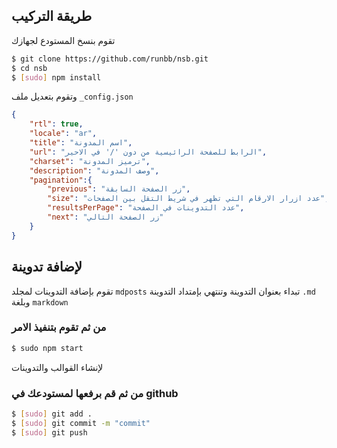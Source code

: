 ## طريقة التركيب
تقوم بنسخ المستودع لجهازك
```sh
$ git clone https://github.com/runbb/nsb.git
$ cd nsb
$ [sudo] npm install
```
وتقوم بتعديل ملف `_config.json`
```json
{
    "rtl": true,
    "locale": "ar",
    "title": "اسم المدونة",
    "url": "الرابط للصفحة الرائيسية من دون '/' في الاحير",
    "charset": "ترميز المدونة", 
    "description": "وصف المدونة",
    "pagination":{
        "previous": "زر الصفحة السابقة",
        "size": "عدد ازرار الارقام التي تظهر في شريط التقل بين الصفحات",
        "resultsPerPage": "عدد التدوينات في الصفحة", 
        "next": "زر الصفحة التالي"    
    }
}
```

## لإضافة تدوينة
تقوم بإضافة التدوينات لمجلد `mdposts`
تبداء بعنوان التدوينة وتنتهي بإمتداد التدوينة `.md`
وبلغة `markdown`

### من ثم تقوم بتنفيذ الامر
```sh
$ sudo npm start
```
لإنشاء القوالب والتدوينات
### من ثم قم برفعها لمستودعك في github
```sh
$ [sudo] git add .
$ [sudo] git commit -m "commit"
$ [sudo] git push
```